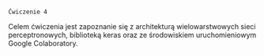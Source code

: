                                                                     Ćwiczenie 4
Celem ćwiczenia jest zapoznanie się z architekturą wielowarstwowych sieci perceptronowych, biblioteką keras oraz ze środowiskiem uruchomieniowym Google Colaboratory.
